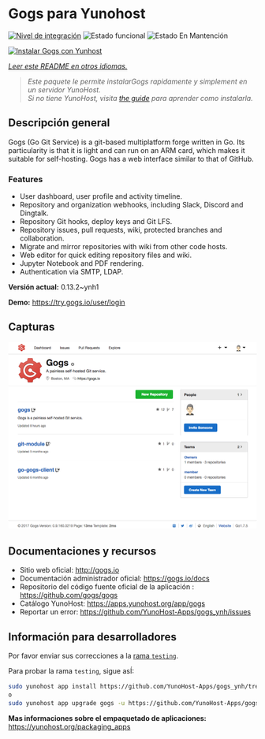 <!--
Este archivo README esta generado automaticamente<https://github.com/YunoHost/apps/tree/master/tools/readme_generator>
No se debe editar a mano.
-->

# Gogs para Yunohost

[![Nivel de integración](https://apps.yunohost.org/badge/integration/gogs)](https://ci-apps.yunohost.org/ci/apps/gogs/)
![Estado funcional](https://apps.yunohost.org/badge/state/gogs)
![Estado En Mantención](https://apps.yunohost.org/badge/maintained/gogs)

[![Instalar Gogs con Yunhost](https://install-app.yunohost.org/install-with-yunohost.svg)](https://install-app.yunohost.org/?app=gogs)

*[Leer este README en otros idiomas.](./ALL_README.md)*

> *Este paquete le permite instalarGogs rapidamente y simplement en un servidor YunoHost.*  
> *Si no tiene YunoHost, visita [the guide](https://yunohost.org/install) para aprender como instalarla.*

## Descripción general

Gogs (Go Git Service) is a git-based multiplatform forge written in Go. Its particularity is that it is light and can run on an ARM card, which makes it suitable for self-hosting. Gogs has a web interface similar to that of GitHub.

### Features

- User dashboard, user profile and activity timeline.
- Repository and organization webhooks, including Slack, Discord and Dingtalk.
- Repository Git hooks, deploy keys and Git LFS.
- Repository issues, pull requests, wiki, protected branches and collaboration.
- Migrate and mirror repositories with wiki from other code hosts.
- Web editor for quick editing repository files and wiki.
- Jupyter Notebook and PDF rendering.
- Authentication via SMTP, LDAP.


**Versión actual:** 0.13.2~ynh1

**Demo:** <https://try.gogs.io/user/login>

## Capturas

![Captura de Gogs](./doc/screenshots/screenshot.png)

## Documentaciones y recursos

- Sitio web oficial: <http://gogs.io>
- Documentación administrador oficial: <https://gogs.io/docs>
- Repositorio del código fuente oficial de la aplicación : <https://github.com/gogs/gogs>
- Catálogo YunoHost: <https://apps.yunohost.org/app/gogs>
- Reportar un error: <https://github.com/YunoHost-Apps/gogs_ynh/issues>

## Información para desarrolladores

Por favor enviar sus correcciones a la [rama `testing`](https://github.com/YunoHost-Apps/gogs_ynh/tree/testing).

Para probar la rama `testing`, sigue asÍ:

```bash
sudo yunohost app install https://github.com/YunoHost-Apps/gogs_ynh/tree/testing --debug
o
sudo yunohost app upgrade gogs -u https://github.com/YunoHost-Apps/gogs_ynh/tree/testing --debug
```

**Mas informaciones sobre el empaquetado de aplicaciones:** <https://yunohost.org/packaging_apps>
